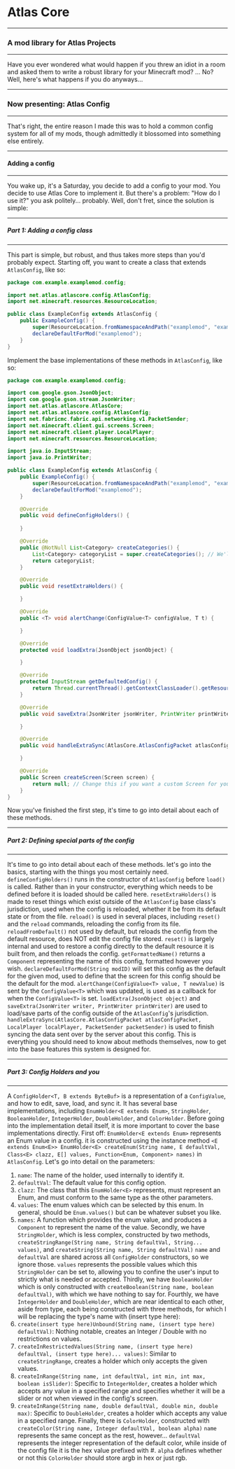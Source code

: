 # Atlas Core
***
### A mod library for Atlas Projects
***
Have you ever wondered what would happen if you threw an idiot in a room and asked them to write a robust library for your Minecraft mod?
...
No?
Well, here's what happens if you do anyways...
***
### Now presenting: Atlas Config
***
That's right, the entire reason I made this was to hold a common config system for all of my mods, though admittedly it blossomed into something else entirely.
***
#### Adding a config
***
You wake up, it's a Saturday, you decide to add a config to your mod.
You decide to use Atlas Core to implement it.
But there's a problem:
"How do I use it?" you ask politely... probably.
Well, don't fret, since the solution is simple:
***
##### Part 1: Adding a config class
***
This part is simple, but robust, and thus takes more steps than you'd probably expect.
Starting off, you want to create a class that extends `AtlasConfig`, like so:
```java
package com.example.examplemod.config;

import net.atlas.atlascore.config.AtlasConfig;
import net.minecraft.resources.ResourceLocation;

public class ExampleConfig extends AtlasConfig {
	public ExampleConfig() {
		super(ResourceLocation.fromNamespaceAndPath("examplemod", "examplemod-config"));
		declareDefaultForMod("examplemod");
	}
}
```
Implement the base implementations of these methods in `AtlasConfig`, like so:
```java
package com.example.examplemod.config;

import com.google.gson.JsonObject;
import com.google.gson.stream.JsonWriter;
import net.atlas.atlascore.AtlasCore;
import net.atlas.atlascore.config.AtlasConfig;
import net.fabricmc.fabric.api.networking.v1.PacketSender;
import net.minecraft.client.gui.screens.Screen;
import net.minecraft.client.player.LocalPlayer;
import net.minecraft.resources.ResourceLocation;

import java.io.InputStream;
import java.io.PrintWriter;

public class ExampleConfig extends AtlasConfig {
	public ExampleConfig() {
		super(ResourceLocation.fromNamespaceAndPath("examplemod", "examplemod-config"));
		declareDefaultForMod("examplemod");
	}

	@Override
	public void defineConfigHolders() {
		
	}

	@Override
	public @NotNull List<Category> createCategories() {
		List<Category> categoryList = super.createCategories(); // We'll be using this to define the categories for the config, this part is essential for the config screen to show up
		return categoryList;
	}

	@Override
	public void resetExtraHolders() {

	}

	@Override
	public <T> void alertChange(ConfigValue<T> configValue, T t) {

	}

	@Override
	protected void loadExtra(JsonObject jsonObject) {

	}

	@Override
	protected InputStream getDefaultedConfig() {
		return Thread.currentThread().getContextClassLoader().getResourceAsStream("examplemod-config.json"); // We will create this resource later, it is used to produce the base config file, though note that it should generally match the default values for each ConfigHolder
	}

	@Override
	public void saveExtra(JsonWriter jsonWriter, PrintWriter printWriter) {

	}

	@Override
	public void handleExtraSync(AtlasCore.AtlasConfigPacket atlasConfigPacket, LocalPlayer localPlayer, PacketSender packetSender) {

	}

	@Override
	public Screen createScreen(Screen screen) {
		return null; // Change this if you want a custom Screen for your config
	}
}
```
Now you've finished the first step, it's time to go into detail about each of these methods.
***
##### Part 2: Defining special parts of the config
***
It's time to go into detail about each of these methods. let's go into the basics, starting with the things you most certainly need.
`defineConfigHolders()` runs in the constructor of `AtlasConfig` before `load()` is called. Rather than in your constructor, everything which needs to be defined before it is loaded should be called here.
`resetExtraHolders()` is made to reset things which exist outside of the `AtlasConfig` base class's jurisdiction, used when the config is reloaded, whether it be from its default state or from the file.
`reload()` is used in several places, including `reset()` and the `reload` commands, reloading the config from its file.
`reloadFromDefault()` not used by default, but reloads the config from the default resource, does NOT edit the config file stored.
`reset()` is largely internal and used to restore a config directly to the default resource it is built from, and then reloads the config.
`getFormattedName()` returns a `Component` representing the name of this config, formatted however you wish.
`declareDefaultForMod(String modID)` will set this config as the default for the given mod, used to define that the screen for this config should be the default for the mod.
`alertChange(ConfigValue<T> value, T newValue)` is sent by the `ConfigValue<T>` which was updated, is used as a callback for when the `ConfigValue<T>` is set.
`loadExtra(JsonObject object)` and `saveExtra(JsonWriter writer, PrintWriter printWriter)` are used to load/save parts of the config outside of the `AtlasConfig`'s jurisdiction.
`handleExtraSync(AtlasCore.AtlasConfigPacket atlasConfigPacket, LocalPlayer localPlayer, PacketSender packetSender)` is used to finish syncing the data sent over by the server about this config.
This is everything you should need to know about methods themselves, now to get into the base features this system is designed for.
***
##### Part 3: Config Holders and you
***
A `ConfigHolder<T, B extends ByteBuf>` is a representation of a `ConfigValue`, and how to edit, save, load, and sync it.
It has several base implementations, including `EnumHolder<E extends Enum>`, `StringHolder`, `BooleanHolder`, `IntegerHolder`, `DoubleHolder`, and `ColorHolder`.
Before going into the implementation detail itself, it is more important to cover the base implementations directly.
First off: `EnumHolder<E extends Enum>` represents an Enum value in a config. it is constructed using the instance method `<E extends Enum<E>> EnumHolder<E> createEnum(String name, E defaultVal, Class<E> clazz, E[] values, Function<Enum, Component> names)` in `AtlasConfig`.
Let's go into detail on the parameters:
1. `name`: The name of the holder, used internally to identify it.
2. `defaultVal`: The default value for this config option.
3. `clazz`: The class that this `EnumHolder<E>` represents, must represent an Enum, and must conform to the same type as the other parameters.
4. `values`: The enum values which can be selected by this enum. In general, should be `Enum.values()` but can be whatever subset you like.
5. `names`: A function which provides the enum value, and produces a `Component` to represent the name of the value.
Secondly, we have `StringHolder`, which is less complex, constructed by two methods, `createStringRange(String name, String defaultVal, String... values)`, and `createString(String name, String defaultVal)`
`name` and `defaultVal` are shared across all `ConfigHolder` constructors, so we ignore those.
`values` represents the possible values which this `StringHolder` can be set to, allowing you to confine the user's input to strictly what is needed or accepted.
Thirdly, we have `BooleanHolder` which is only constructed with `createBoolean(String name, boolean defaultVal)`, with which we have nothing to say for.
Fourthly, we have `IntegerHolder` and `DoubleHolder`, which are near identical to each other, aside from type, each being constructed with three methods, for which I will be replacing the type's name with (insert type here):
1. `create(insert type here)Unbound(String name, (insert type here) defaultVal)`: Nothing notable, creates an Integer / Double with no restrictions on values.
2. `createInRestrictedValues(String name, (insert type here) defaultVal, (insert type here)... values)`: Similar to `createStringRange`, creates a holder which only accepts the given values.
3. `createInRange(String name, int defaultVal, int min, int max, boolean isSlider)`: Specific to `IntegerHolder`, creates a holder which accepts any value in a specified range and specifies whether it will be a slider or not when viewed in the config's screen.
4. `createInRange(String name, double defaultVal, double min, double max)`: Specific to `DoubleHolder`, creates a holder which accepts any value in a specified range.
Finally, there is `ColorHolder`, constructed with `createColor(String name, Integer defaultVal, boolean alpha)`
`name` represents the same concept as the rest, however...
`defaultVal` represents the integer representation of the default color, while inside of the config file it is the hex value prefixed with #.
`alpha` defines whether or not this `ColorHolder` should store argb in hex or just rgb.
